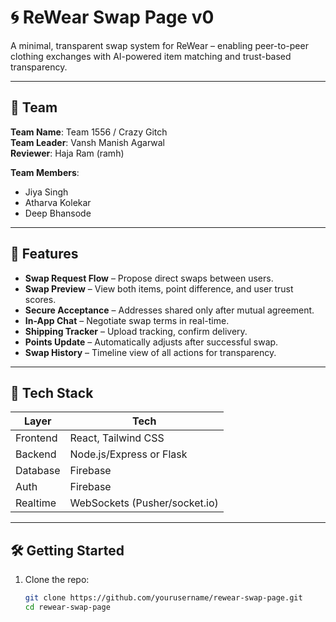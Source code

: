 # 🌀 ReWear Swap Page v0

A minimal, transparent swap system for ReWear – enabling peer-to-peer clothing exchanges with AI-powered item matching and trust-based transparency.

---

## 👥 Team

**Team Name**: Team 1556 / Crazy Gitch  
**Team Leader**: Vansh Manish Agarwal  
**Reviewer**: Haja Ram (ramh)

**Team Members**:
- Jiya Singh
- Atharva Kolekar
- Deep Bhansode

---

## 🚀 Features

- **Swap Request Flow** – Propose direct swaps between users.
- **Swap Preview** – View both items, point difference, and user trust scores.
- **Secure Acceptance** – Addresses shared only after mutual agreement.
- **In-App Chat** – Negotiate swap terms in real-time.
- **Shipping Tracker** – Upload tracking, confirm delivery.
- **Points Update** – Automatically adjusts after successful swap.
- **Swap History** – Timeline view of all actions for transparency.

---

## 🧩 Tech Stack

| Layer       | Tech                         |
|-------------|------------------------------|
| Frontend    | React, Tailwind CSS          |
| Backend     | Node.js/Express or Flask     |
| Database    | Firebase                     |
| Auth        |  Firebase                    |
| Realtime    | WebSockets (Pusher/socket.io)|

---

## 🛠️ Getting Started

1. Clone the repo:
   ```bash
   git clone https://github.com/yourusername/rewear-swap-page.git
   cd rewear-swap-page
